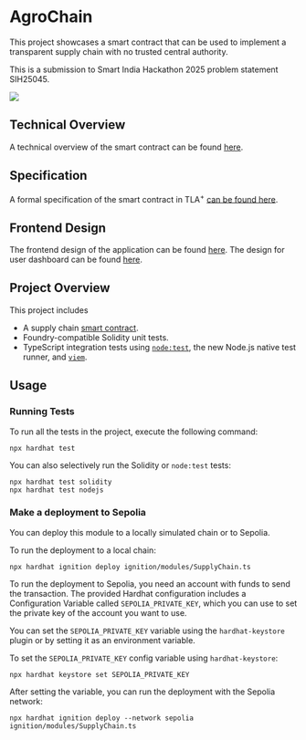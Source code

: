 # AgroChain
This project showcases a smart contract that can be used to implement a transparent supply chain with no trusted central authority.

This is a submission to Smart India Hackathon 2025 problem statement SIH25045.

[![](https://markdown-videos-api.jorgenkh.no/youtube/QtRG01lstko)](https://youtu.be/QtRG01lstko)

## Technical Overview
A technical overview of the smart contract can be found [here](technical_details.pdf).

## Specification

A formal specification of the smart contract in TLA<sup>+</sup> [can be  found here](supply_chain.pdf).

## Frontend Design

The frontend design of the application can be found [here](https://www.figma.com/site/Q70y5vFrlnL0XYa6i5ScSD/).
The design for user dashboard can be found [here](https://www.figma.com/design/rfbAfukr0hZPKQbKCV6UEF/AgroChain-Dashboard-ui?node-id=0-1&t=vDkM9JXhbbGtopcq-1).

## Project Overview

This project includes
- A supply chain [smart contract](contracts/SupplyChain.sol).
- Foundry-compatible Solidity unit tests.
- TypeScript integration tests using [`node:test`](nodejs.org/api/test.html), the new Node.js native test runner, and [`viem`](https://viem.sh/).

## Usage

### Running Tests

To run all the tests in the project, execute the following command:

```shell
npx hardhat test
```

You can also selectively run the Solidity or `node:test` tests:

```shell
npx hardhat test solidity
npx hardhat test nodejs
```

### Make a deployment to Sepolia

You can deploy this module to a locally simulated chain or to Sepolia.

To run the deployment to a local chain:

```shell
npx hardhat ignition deploy ignition/modules/SupplyChain.ts
```

To run the deployment to Sepolia, you need an account with funds to send the transaction. The provided Hardhat configuration includes a Configuration Variable called `SEPOLIA_PRIVATE_KEY`, which you can use to set the private key of the account you want to use.

You can set the `SEPOLIA_PRIVATE_KEY` variable using the `hardhat-keystore` plugin or by setting it as an environment variable.

To set the `SEPOLIA_PRIVATE_KEY` config variable using `hardhat-keystore`:

```shell
npx hardhat keystore set SEPOLIA_PRIVATE_KEY
```

After setting the variable, you can run the deployment with the Sepolia network:

```shell
npx hardhat ignition deploy --network sepolia ignition/modules/SupplyChain.ts
```
